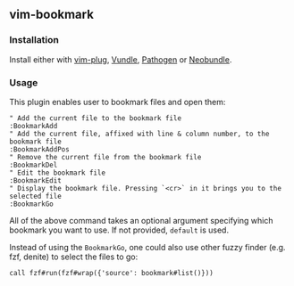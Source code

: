 ## vim-bookmark

### Installation
Install either with [vim-plug](https://github.com/junegunn/vim-plug), [Vundle](https://github.com/gmarik/vundle), [Pathogen](https://github.com/tpope/vim-pathogen) or [Neobundle](https://github.com/Shougo/neobundle.vim).

### Usage
This plugin enables user to bookmark files and open them:
```viml
" Add the current file to the bookmark file
:BookmarkAdd
" Add the current file, affixed with line & column number, to the bookmark file
:BookmarkAddPos
" Remove the current file from the bookmark file
:BookmarkDel
" Edit the bookmark file
:BookmarkEdit
" Display the bookmark file. Pressing `<cr>` in it brings you to the selected file
:BookmarkGo
```
All of the above command takes an optional argument specifying which bookmark you want to use. If not provided, `default` is used.


Instead of using the `BookmarkGo`, one could also use other fuzzy finder (e.g.
fzf, denite) to select the files to go:
```viml
call fzf#run(fzf#wrap({'source': bookmark#list()}))
```
